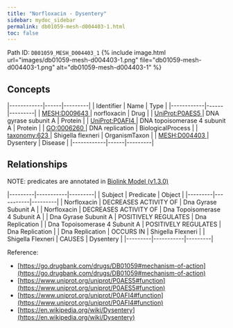 ```yaml
---
title: "Norfloxacin - Dysentery"
sidebar: mydoc_sidebar
permalink: db01059-mesh-d004403-1.html
toc: false 
---
```



Path ID: `DB01059_MESH_D004403_1`
{% include image.html url="images/db01059-mesh-d004403-1.png" file="db01059-mesh-d004403-1.png" alt="db01059-mesh-d004403-1" %}

## Concepts

|------------|------|---------|
| Identifier | Name | Type    |
|------------|------|---------|
| <a href="https://identifiers.org/MESH:D009643">MESH:D009643 </a> | norfloxacin | Drug |
| <a href="https://identifiers.org/UniProt:P0AES5">UniProt:P0AES5 </a> | DNA gyrase subunit A | Protein |
| <a href="https://identifiers.org/UniProt:P0AFI4">UniProt:P0AFI4 </a> | DNA topoisomerase 4 subunit A | Protein |
| <a href="https://identifiers.org/GO:0006260">GO:0006260 </a> | DNA replication | BiologicalProcess |
| <a href="https://identifiers.org/taxonomy:623">taxonomy:623 </a> | Shigella flexneri | OrganismTaxon |
| <a href="https://identifiers.org/MESH:D004403">MESH:D004403 </a> | Dysentery | Disease |
|------------|------|---------|

## Relationships


NOTE: predicates are annotated in <a href="https://github.com/biolink/biolink-model/releases/tag/v1.3.0">Biolink Model (v1.3.0)</a>

|---------|-----------|---------|
| Subject | Predicate | Object  |
|---------|-----------|---------|
| Norfloxacin | DECREASES ACTIVITY OF | Dna Gyrase Subunit A |
| Norfloxacin | DECREASES ACTIVITY OF | Dna Topoisomerase 4 Subunit A |
| Dna Gyrase Subunit A | POSITIVELY REGULATES | Dna Replication |
| Dna Topoisomerase 4 Subunit A | POSITIVELY REGULATES | Dna Replication |
| Dna Replication | OCCURS IN | Shigella Flexneri |
| Shigella Flexneri | CAUSES | Dysentery |
|---------|-----------|---------|

Reference: 
  - [https://go.drugbank.com/drugs/DB01059#mechanism-of-action](https://go.drugbank.com/drugs/DB01059#mechanism-of-action)
  - [https://www.uniprot.org/uniprot/P0AES5#function](https://www.uniprot.org/uniprot/P0AES5#function)
  - [https://www.uniprot.org/uniprot/P0AFI4#function](https://www.uniprot.org/uniprot/P0AFI4#function)
  - [https://en.wikipedia.org/wiki/Dysentery](https://en.wikipedia.org/wiki/Dysentery)
